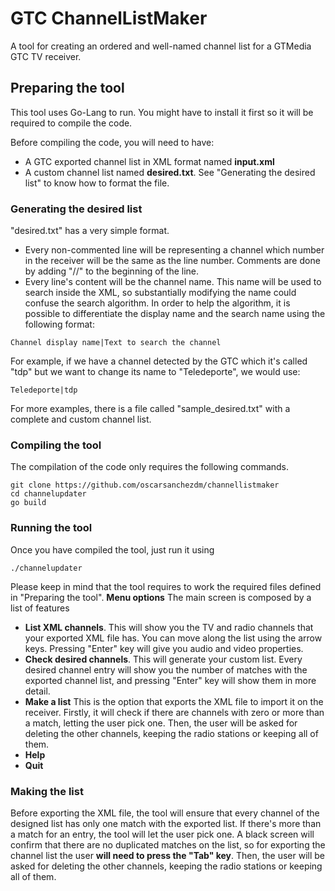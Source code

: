 # GTC ChannelListMaker

A tool for creating an ordered and well-named channel list for a GTMedia GTC TV receiver.

## Preparing the tool

This tool uses Go-Lang to run. You might have to install it first so it will be required to compile the code.

Before compiling the code, you will need to have:
* A GTC exported channel list in XML format named **input.xml**
* A custom channel list named **desired.txt**. See "Generating the desired list" to know how to format the file.

### Generating the desired list

"desired.txt" has a very simple format.
* Every non-commented line will be representing a channel which number in the receiver will be the same as the line number. Comments are done by adding "//" to the beginning of the line.
* Every line's content will be the channel name. This name will be used to search inside the XML, so substantially modifying the name could confuse the search algorithm. In order to help the algorithm, it is possible to differentiate the display name and the search name using the following format:

```
Channel display name|Text to search the channel
```
For example, if we have a channel detected by the GTC which it's called "tdp" but we want to change its name to "Teledeporte", we would use:
```
Teledeporte|tdp
```
For more examples, there is a file called "sample_desired.txt" with a complete and custom channel list.

### Compiling the tool
The compilation of the code only requires the following commands.

```
git clone https://github.com/oscarsanchezdm/channellistmaker
cd channelupdater
go build
```

### Running the tool
Once you have compiled the tool, just run it using
```
./channelupdater
```
Please keep in mind that the tool requires to work the required files defined in "Preparing the tool".
**Menu options**
The main screen is composed by a list of features
* **List XML channels**. This will show you the TV and radio channels that your exported XML file has. You can move along the list using the arrow keys. Pressing "Enter" key will give you audio and video properties.
* **Check desired channels**. This will generate your custom list. Every desired channel entry will show you the number of matches with the exported channel list, and pressing "Enter" key will show them in more detail.
* **Make a list** This is the option that exports the XML file to import it on the receiver. Firstly, it will check if there are channels with zero or more than a match, letting the user pick one. Then, the user will be asked for deleting the other channels, keeping the radio stations or keeping all of them.
* **Help**
* **Quit**

### Making the list
Before exporting the XML file, the tool will ensure that every channel of the designed list has only one match with the exported list. If there's more than a match for an entry, the tool will let the user pick one. A black screen will confirm that there are no duplicated matches on the list, so for exporting the channel list the user **will need to press the "Tab" key**. Then, the user will be asked for deleting the other channels, keeping the radio stations or keeping all of them.

